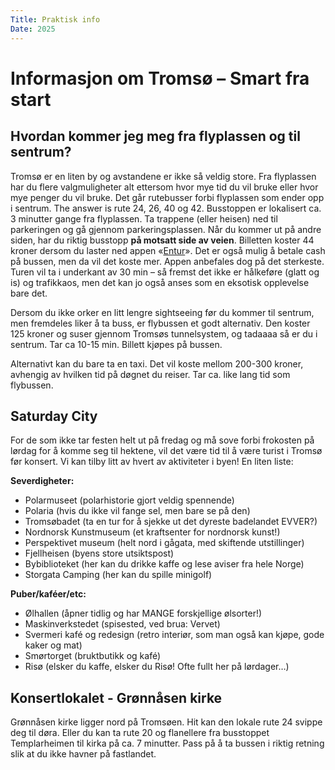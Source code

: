```yaml
---
Title: Praktisk info
Date: 2025
---
```

# Informasjon om Tromsø – Smart fra start
## Hvordan kommer jeg meg fra flyplassen og til sentrum?
Tromsø er en liten by og avstandene er ikke så veldig store. Fra flyplassen har du flere valgmuligheter alt ettersom hvor mye tid du vil bruke eller hvor mye penger du vil bruke. Det går rutebusser forbi flyplassen som ender opp i sentrum. The answer is rute 24, 26, 40 og 42. Busstoppen er lokalisert ca. 3 minutter gange fra flyplassen. Ta trappene (eller heisen) ned til parkeringen og gå gjennom parkeringsplassen. Når du kommer ut på andre siden, har du riktig busstopp **på motsatt side av veien**. Billetten koster 44 kroner dersom du laster ned appen «[Entur](https://om.entur.no/last-ned-appen/)». Det er også mulig å betale cash på bussen, men da vil det koste mer. Appen anbefales dog på det sterkeste. Turen vil ta i underkant av 30 min – så fremst det ikke er hålkeføre (glatt og is) og trafikkaos, men det kan jo også anses som en eksotisk opplevelse bare det.

Dersom du ikke orker en litt lengre sightseeing før du kommer til sentrum, men fremdeles liker å ta buss, er flybussen et godt alternativ. Den koster 125 kroner og suser gjennom Tromsøs tunnelsystem, og tadaaaa så er du i sentrum. Tar ca 10-15 min. Billett kjøpes på bussen.

Alternativt kan du bare ta en taxi. Det vil koste mellom 200-300 kroner, avhengig av hvilken tid på døgnet du reiser. Tar ca. like lang tid som flybussen. 

## Saturday City
For de som ikke tar festen helt ut på fredag og må sove forbi frokosten på lørdag for å komme seg til hektene, vil det være tid til å være turist i Tromsø før konsert. Vi kan tilby litt av hvert av aktiviteter i byen! En liten liste:

**Severdigheter:**
- Polarmuseet (polarhistorie gjort veldig spennende)
- Polaria (hvis du ikke vil fange sel, men bare se på den)
- Tromsøbadet (ta en tur for å sjekke ut det dyreste badelandet EVVER?)
- Nordnorsk Kunstmuseum (et kraftsenter for nordnorsk kunst!)
- Perspektivet museum (helt nord i gågata, med skiftende utstillinger)
- Fjellheisen (byens store utsiktspost)
- Bybiblioteket (her kan du drikke kaffe og lese aviser fra hele Norge)
- Storgata Camping (her kan du spille minigolf)


**Puber/kaféer/etc:**
- Ølhallen (åpner tidlig og har MANGE forskjellige ølsorter!)
- Maskinverkstedet (spisested, ved brua: Vervet)
- Svermeri kafé og redesign (retro interiør, som man også kan kjøpe, gode kaker og mat)
- Smørtorget (bruktbutikk og kafé)
- Risø (elsker du kaffe, elsker du Risø! Ofte fullt her på lørdager…)



## Konsertlokalet - Grønnåsen kirke 

Grønnåsen kirke ligger nord på Tromsøen. Hit kan den lokale rute 24 svippe deg til døra. Eller du kan ta rute 20 og flanellere fra busstoppet Templarheimen til kirka på ca. 7 minutter. Pass på å ta bussen i riktig retning slik at du ikke havner på fastlandet. 
